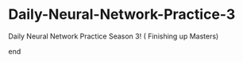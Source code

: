 

# Daily-Neural-Network-Practice-3
Daily Neural Network Practice Season 3! ( Finishing up Masters)












    


    

















































end 